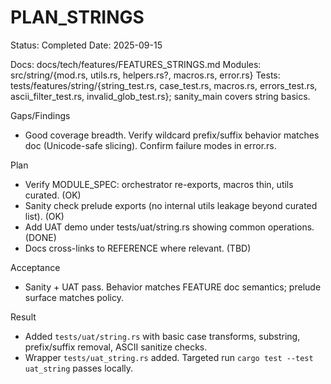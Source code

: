 # PLAN_STRINGS

Status: Completed
Date: 2025-09-15

Docs: docs/tech/features/FEATURES_STRINGS.md
Modules: src/string/{mod.rs, utils.rs, helpers.rs?, macros.rs, error.rs}
Tests: tests/features/string/{string_test.rs, case_test.rs, macros.rs, errors_test.rs, ascii_filter_test.rs, invalid_glob_test.rs}; sanity_main covers string basics.

Gaps/Findings
- Good coverage breadth. Verify wildcard prefix/suffix behavior matches doc (Unicode-safe slicing). Confirm failure modes in error.rs.

Plan
- Verify MODULE_SPEC: orchestrator re-exports, macros thin, utils curated. (OK)
- Sanity check prelude exports (no internal utils leakage beyond curated list). (OK)
- Add UAT demo under tests/uat/string.rs showing common operations. (DONE)
- Docs cross-links to REFERENCE where relevant. (TBD)

Acceptance
- Sanity + UAT pass. Behavior matches FEATURE doc semantics; prelude surface matches policy.

Result
- Added `tests/uat/string.rs` with basic case transforms, substring, prefix/suffix removal, ASCII sanitize checks.
- Wrapper `tests/uat_string.rs` added. Targeted run `cargo test --test uat_string` passes locally.
